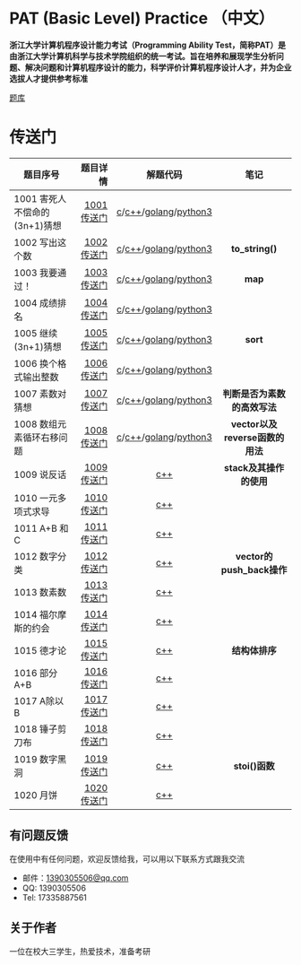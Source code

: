 # PAT (Basic Level) Practice （中文）

__浙江大学计算机程序设计能力考试（Programming Ability Test，简称PAT）是由浙江大学计算机科学与技术学院组织的统一考试。旨在培养和展现学生分析问题、解决问题和计算机程序设计的能力，科学评价计算机程序设计人才，并为企业选拔人才提供参考标准__

[题库](https://pintia.cn/)

# 传送门
| 题目序号        | 题目详情   |  解题代码  |  笔记  |
| --------   | -----:  | :----:  | :----: |
| 1001 害死人不偿命的(3n+1)猜想      |  [1001传送门](https://github.com/hushengquan/PatBasicLevel/blob/master/code/1001/1001.md)  |   [c](https://github.com/hushengquan/PatBasicLevel/blob/master/code/1001/1001.c)/[c++](https://github.com/hushengquan/PatBasicLevel/blob/master/code/1001/1001.cpp)/[golang](https://github.com/hushengquan/PatBasicLevel/blob/master/code/1001/1001.go)/[python3](https://github.com/hushengquan/PatBasicLevel/blob/master/code/1001/1001.py)    | |
| 1002 写出这个数        |    [1002传送门](https://github.com/hushengquan/PatBasicLevel/blob/master/code/1002/1002.md)   |    [c](https://github.com/hushengquan/PatBasicLevel/blob/master/code/1002/1002.c)/[c++](https://github.com/hushengquan/PatBasicLevel/blob/master/code/1002/1002.cpp)/[golang](https://github.com/hushengquan/PatBasicLevel/blob/master/code/1002/1002.go)/[python3](https://github.com/hushengquan/PatBasicLevel/blob/master/code/1002/1002.py)    |  __to_string()__ |
| 1003 我要通过！        |    [1003传送门](https://github.com/hushengquan/PatBasicLevel/blob/master/code/1003/1003.md)   |    [c](https://github.com/hushengquan/PatBasicLevel/blob/master/code/1003/1003.c)/[c++](https://github.com/hushengquan/PatBasicLevel/blob/master/code/1003/1003.cpp)/[golang](https://github.com/hushengquan/PatBasicLevel/blob/master/code/1003/1003.go)/[python3](https://github.com/hushengquan/PatBasicLevel/blob/master/code/1003/1003.py)    | __map__ |
| 1004 成绩排名        |    [1004传送门](https://github.com/hushengquan/PatBasicLevel/blob/master/code/1004/1004.md)   |    [c](https://github.com/hushengquan/PatBasicLevel/blob/master/code/1004/1004.c)/[c++](https://github.com/hushengquan/PatBasicLevel/blob/master/code/1004/1004.cpp)/[golang](https://github.com/hushengquan/PatBasicLevel/blob/master/code/1004/1004.go)/[python3](https://github.com/hushengquan/PatBasicLevel/blob/master/code/1004/1004.py)    | |
| 1005 继续(3n+1)猜想         |    [1005传送门](https://github.com/hushengquan/PatBasicLevel/blob/master/code/1005/1005.md)   |    [c](https://github.com/hushengquan/PatBasicLevel/blob/master/code/1005/1005.c)/[c++](https://github.com/hushengquan/PatBasicLevel/blob/master/code/1005/1005.cpp)/[golang](https://github.com/hushengquan/PatBasicLevel/blob/master/code/1005/1005.go)/[python3](https://github.com/hushengquan/PatBasicLevel/blob/master/code/1005/1005.py)    | __sort__ |
| 1006 换个格式输出整数         |    [1006传送门](https://github.com/hushengquan/PatBasicLevel/blob/master/code/1006/1006.md)   |    [c](https://github.com/hushengquan/PatBasicLevel/blob/master/code/1006/1006.c)/[c++](https://github.com/hushengquan/PatBasicLevel/blob/master/code/1006/1006.cpp)/[golang](https://github.com/hushengquan/PatBasicLevel/blob/master/code/1006/1006.go)/[python3](https://github.com/hushengquan/PatBasicLevel/blob/master/code/1006/1006.py)    | |
| 1007 素数对猜想         |    [1007传送门](https://github.com/hushengquan/PatBasicLevel/blob/master/code/1007/1007.md)   |    [c](https://github.com/hushengquan/PatBasicLevel/blob/master/code/1007/1007.c)/[c++](https://github.com/hushengquan/PatBasicLevel/blob/master/code/1007/1007.cpp)/[golang](https://github.com/hushengquan/PatBasicLevel/blob/master/code/1007/1007.go)/[python3](https://github.com/hushengquan/PatBasicLevel/blob/master/code/1007/1007.py)    | __判断是否为素数的高效写法__ |
| 1008 数组元素循环右移问题         |    [1008传送门](https://github.com/hushengquan/PatBasicLevel/blob/master/code/1008/1008.md)   |    [c](https://github.com/hushengquan/PatBasicLevel/blob/master/code/1008/1008.c)/[c++](https://github.com/hushengquan/PatBasicLevel/blob/master/code/1008/1008.cpp)/[golang](https://github.com/hushengquan/PatBasicLevel/blob/master/code/1008/1008.go)/[python3](https://github.com/hushengquan/PatBasicLevel/blob/master/code/1008/1008.py)    | __vector以及reverse函数的用法__ |
| 1009 说反话         |    [1009传送门](https://github.com/hushengquan/PatBasicLevel/blob/master/code/1009/1009.md)   |    [c++](https://github.com/hushengquan/PatBasicLevel/blob/master/code/1009/1009.cpp)    | __stack及其操作的使用__ |
| 1010 一元多项式求导         |    [1010传送门](https://github.com/hushengquan/PatBasicLevel/blob/master/code/1010/1010.md)   |    [c++](https://github.com/hushengquan/PatBasicLevel/blob/master/code/1010/1010.cpp)    | |
| 1011 A+B 和 C        |    [1011传送门](https://github.com/hushengquan/PatBasicLevel/blob/master/code/1011/1011.md)   |    [c++](https://github.com/hushengquan/PatBasicLevel/blob/master/code/1011/1011.cpp)    | |
| 1012 数字分类        |    [1012传送门](https://github.com/hushengquan/PatBasicLevel/blob/master/code/1012/1012.md)   |    [c++](https://github.com/hushengquan/PatBasicLevel/blob/master/code/1012/1012.cpp)    | __vector的push_back操作__ |
| 1013 数素数        |    [1013传送门](https://github.com/hushengquan/PatBasicLevel/blob/master/code/1013/1013.md)   |    [c++](https://github.com/hushengquan/PatBasicLevel/blob/master/code/1013/1013.cpp)    | |
| 1014 福尔摩斯的约会         |    [1014传送门](https://github.com/hushengquan/PatBasicLevel/blob/master/code/1014/1014.md)   |    [c++](https://github.com/hushengquan/PatBasicLevel/blob/master/code/1014/1014.cpp)    | |
| 1015 德才论         |    [1015传送门](https://github.com/hushengquan/PatBasicLevel/blob/master/code/1015/1015.md)   |    [c++](https://github.com/hushengquan/PatBasicLevel/blob/master/code/1015/1015.cpp)    | __结构体排序__ |
| 1016 部分A+B         |    [1016传送门](https://github.com/hushengquan/PatBasicLevel/blob/master/code/1016/1016.md)   |    [c++](https://github.com/hushengquan/PatBasicLevel/blob/master/code/1016/1016.cpp)    |  |
| 1017 A除以B         |    [1017传送门](https://github.com/hushengquan/PatBasicLevel/blob/master/code/1017/1017.md)   |    [c++](https://github.com/hushengquan/PatBasicLevel/blob/master/code/1017/1017.cpp)    |  |
| 1018 锤子剪刀布         |    [1018传送门](https://github.com/hushengquan/PatBasicLevel/blob/master/code/1018/1018.md)   |    [c++](https://github.com/hushengquan/PatBasicLevel/blob/master/code/1018/1018.cpp)    |  |
| 1019 数字黑洞         |    [1019传送门](https://github.com/hushengquan/PatBasicLevel/blob/master/code/1019/1019.md)   |    [c++](https://github.com/hushengquan/PatBasicLevel/blob/master/code/1019/1019.cpp)    | __stoi()函数__ |
| 1020 月饼         |    [1020传送门](https://github.com/hushengquan/PatBasicLevel/blob/master/code/1020/1020.md)   |    [c++](https://github.com/hushengquan/PatBasicLevel/blob/master/code/1020/1020.cpp)    |  |

## 有问题反馈
在使用中有任何问题，欢迎反馈给我，可以用以下联系方式跟我交流

* 邮件：1390305506@qq.com
* QQ: 1390305506
* Tel: 17335887561

## 关于作者

一位在校大三学生，热爱技术，准备考研
